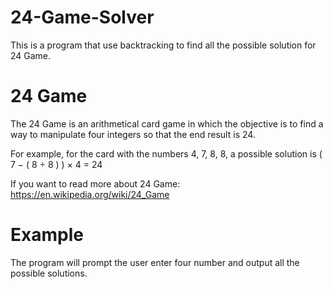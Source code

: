# 24-Game-Solver
This is a program that use backtracking to find all the possible solution for 24 Game.

# 24 Game
The 24 Game is an arithmetical card game in which the objective is to find a way to manipulate four integers so that the end result is 24.

For example, for the card with the numbers 4, 7, 8, 8, a possible solution is ( 7 − ( 8 ÷ 8 ) ) × 4 = 24

If you want to read more about 24 Game: https://en.wikipedia.org/wiki/24_Game

# Example
The program will prompt the user enter four number and output all the possible solutions.

